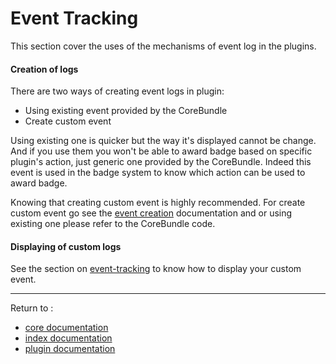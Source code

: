 Event Tracking
============

This section cover the uses of the mechanisms of event log in the plugins.

#### Creation of logs ####

There are two ways of creating event logs in plugin:
 * Using existing event provided by the CoreBundle
 * Create custom event

Using existing one is quicker but the way it's displayed cannot be change.
And if you use them you won't be able to award badge based on specific plugin's action, just generic one provided by the CoreBundle.
Indeed this event is used in the badge system to know which action can be used to award badge.

Knowing that creating custom event is highly recommended.
For create custom event go see the [event creation][5] documentation and or using existing one please refer to the CoreBundle code.

#### Displaying of custom logs ####

See the section on [event-tracking][4] to know how to display your custom event.


----------

Return to :

- [core documentation][1]
- [index documentation][2]
- [plugin documentation][3]


[1]: ../core.md
[2]: ../../index.md
[3]: ../plugins.md
[4]: ../event-tracking.md#create_new_event
[5]: ../event-tracking.md#displaying_event